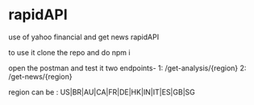 # rapidAPI
use of yahoo financial and get news rapidAPI 

to use it clone the repo and do
npm i

open the postman and test it
two endpoints-
1: /get-analysis/{region}
2: /get-news/{region}

region can be : US|BR|AU|CA|FR|DE|HK|IN|IT|ES|GB|SG
